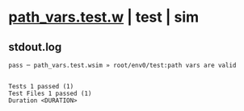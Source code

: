 # [path_vars.test.w](../../../../../../examples/tests/sdk_tests/api/path_vars.test.w) | test | sim

## stdout.log
```log
pass ─ path_vars.test.wsim » root/env0/test:path vars are valid
 
 
Tests 1 passed (1)
Test Files 1 passed (1)
Duration <DURATION>
```

